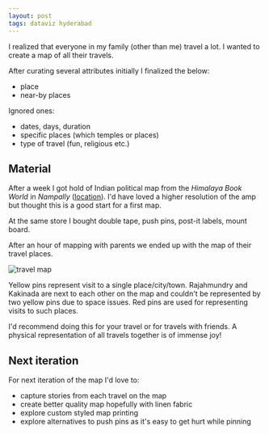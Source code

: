 ```yaml
---
layout: post
tags: dataviz hyderabad
---
```


I realized that everyone in my family (other than me) travel a lot. I wanted to create a map of all their travels.

After curating several attributes initially I finalized the below:

- place
- near-by places

Ignored ones:
- dates, days, duration
- specific places (which temples or places)
- type of travel (fun, religious etc.)

## Material

After a week I got hold of Indian political map from the *Himalaya Book World* in *Nampally* ([location](https://goo.gl/maps/fZh8DE8k3KoftyddA)). I'd have loved a higher resolution of the amp but thought this is a good start for a first map.

At the same store I bought double tape, push pins, post-it labels, mount board.

After an hour of mapping with parents we ended up with the map of their travel places.

![travel map](../../../../images/travel-map.jpg)

Yellow pins represent visit to a single place/city/town. Rajahmundry and Kakinada are next to each other on the map and couldn't be represented by two yellow pins due to space issues. Red pins are used for representing visits to such places.

I'd recommend doing this for your travel or for travels with friends. A physical representation of all travels together is of immense joy!

## Next iteration

For next iteration of the map I'd love to:

- capture stories from each travel on the map
- create better quality map hopefully with linen fabric
- explore custom styled map printing
- explore alternatives to push pins as it's easy to get hurt while pinning
